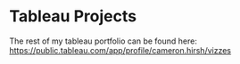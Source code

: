 # Tableau Projects

The rest of my tableau portfolio can be found here: 
https://public.tableau.com/app/profile/cameron.hirsh/vizzes
